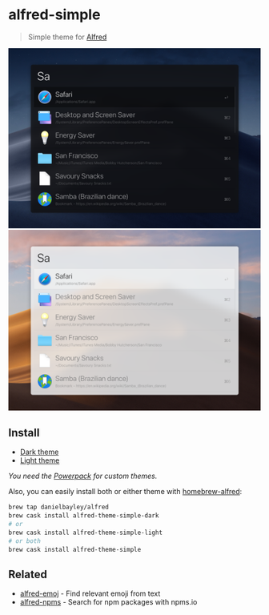 # alfred-simple

> Simple theme for [Alfred](https://www.alfredapp.com)

<img src="screenshot-dark.png" width="777">
<img src="screenshot-light.png" width="777">

## Install

- [Dark theme](https://www.alfredapp.com/extras/theme/p0sqEZNzT0/)
- [Light theme](https://www.alfredapp.com/extras/theme/wYHL5VH6EE/)

*You need the [Powerpack](https://www.alfredapp.com/powerpack/) for custom themes.*

Also, you can easily install both or either theme with [homebrew-alfred](https://github.com/danielbayley/homebrew-alfred):

```sh
brew tap danielbayley/alfred
brew cask install alfred-theme-simple-dark
# or
brew cask install alfred-theme-simple-light
# or both
brew cask install alfred-theme-simple
```

## Related

- [alfred-emoj](https://github.com/sindresorhus/alfred-emoj) - Find relevant emoji from text
- [alfred-npms](https://github.com/sindresorhus/alfred-npms) - Search for npm packages with npms.io
